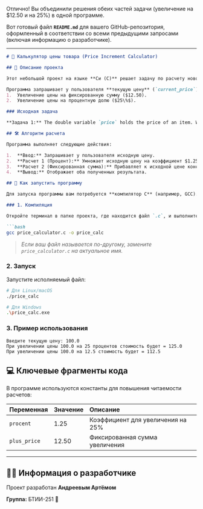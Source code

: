 Отлично\! Вы объединили решения обеих частей задачи (увеличение на $12.50 и на $25\%$) в одной программе.

Вот готовый файл **`README.md`** для вашего GitHub-репозитория, оформленный в соответствии со всеми предыдущими запросами (включая информацию о разработчике).

-----

````markdown
# 🛒 Калькулятор цены товара (Price Increment Calculator)

## 📝 Описание проекта

Этот небольшой проект на языке **Си (C)** решает задачу по расчету новой цены товара после её увеличения.

Программа запрашивает у пользователя **текущую цену** (`current_price`) товара и вычисляет два варианта увеличения:
1.  Увеличение цены на фиксированную сумму ($12.50).
2.  Увеличение цены на процентную долю ($25\%$).

### Исходная задача

**Задача 1:** The double variable `price` holds the price of an item. Write a statement to increase the price by (a) $12.50 (b) 25%.

## 🛠️ Алгоритм расчета

Программа выполняет следующие действия:

1.  **Ввод:** Запрашивает у пользователя исходную цену.
2.  **Расчет 1 (Процент):** Умножает исходную цену на коэффициент $1.25$ (что соответствует увеличению на 25%).
3.  **Расчет 2 (Фиксированная сумма):** Прибавляет к исходной цене константу $12.50$.
4.  **Вывод:** Отображает оба полученных результата.

## 🚀 Как запустить программу

Для запуска программы вам потребуется **компилятор C** (например, GCC).

### 1. Компиляция

Откройте терминал в папке проекта, где находится файл `.c`, и выполните команду компиляции:

```bash
gcc price_calculator.c -o price_calc
````

> *Если ваш файл называется по-другому, замените `price_calculator.c` на актуальное имя.*

### 2\. Запуск

Запустите исполняемый файл:

```bash
# Для Linux/macOS
./price_calc

# Для Windows
.\price_calc.exe
```

### 3\. Пример использования

```
Введите текущую цену: 100.0
При увеличении цены 100.0 на 25 процентов стоимость будет = 125.0
При увеличении цены 100.0 на 12.5 стоимость будет = 112.5
```

## 💻 Ключевые фрагменты кода

В программе используются константы для повышения читаемости расчетов:

| Переменная | Значение | Описание |
| :--- | :--- | :--- |
| `procent` | 1.25 | Коэффициент для увеличения на 25% |
| `plus_price` | 12.50 | Фиксированная сумма увеличения |

-----

## 🧑‍💻 Информация о разработчике

Проект разработан **Андреевым Артёмом**

**Группа:** БТИИ-251
 📧